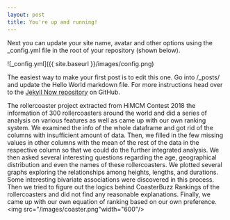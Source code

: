 ```yaml
---
layout: post
title: You're up and running!
---
```


Next you can update your site name, avatar and other options using the _config.yml file in the root of your repository (shown below).

![_config.yml]({{ site.baseurl }}/images/config.png)

The easiest way to make your first post is to edit this one. Go into /_posts/ and update the Hello World markdown file. For more instructions head over to the [Jekyll Now repository](https://github.com/barryclark/jekyll-now) on GitHub.

The rollercoaster project extracted from HiMCM Contest 2018 the information of 300 rollercoasters around the world and did a series of analysis on various features as well as came up with our own ranking system. We examined the info of the whole dataframe and got rid of the columns with insufficient amount of data. Then, we filled in the few missing values in other columns with the mean of the rest of the data in the respective column so that we could do the further integrated analysis. We then asked several interesting questions regarding the age, geographical distribution and even the names of these rollercoasters. We plotted several graphs exploring the relationships among heights, lengths, and durations. Some interesting bivariate associations were discovered in this process. Then we tried to figure out the logics behind CoasterBuzz Rankings of the rollercoasters and did not find any reasonable explanations. Finally, we came up with our own equation of ranking based on our own preference. 
<img src="/images/coaster.png"width="600"/>




